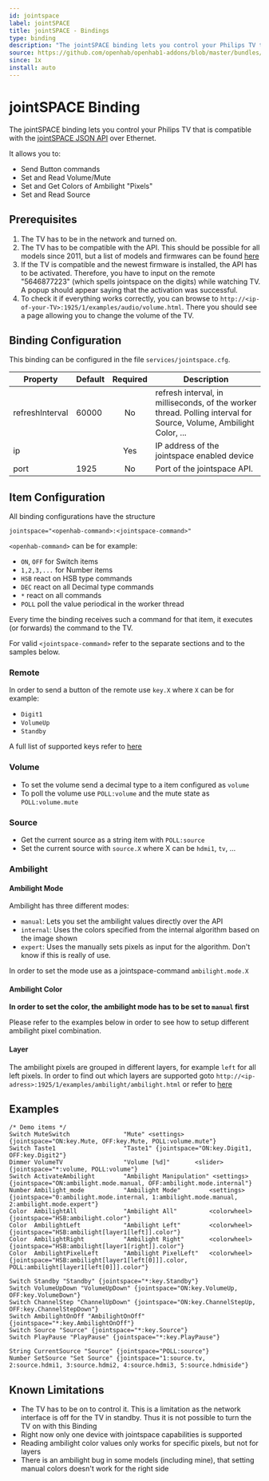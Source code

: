 ```yaml
---
id: jointspace
label: jointSPACE
title: jointSPACE - Bindings
type: binding
description: "The jointSPACE binding lets you control your Philips TV that is compatible with the [jointSPACE JSON API](http://jointspace.sourceforge.net/projectdata/documentation/jasonApi/index.html) over Ethernet."
source: https://github.com/openhab/openhab1-addons/blob/master/bundles/binding/org.openhab.binding.jointspace/README.md
since: 1x
install: auto
---
```


<!-- Attention authors: Do not edit directly. Please add your changes to the appropriate source repository -->


# jointSPACE Binding

The jointSPACE binding lets you control your Philips TV that is compatible with the [jointSPACE JSON API](http://jointspace.sourceforge.net/projectdata/documentation/jasonApi/index.html) over Ethernet. 

It allows you to:

* Send Button commands
* Set and Read Volume/Mute
* Set and Get Colors of Ambilight "Pixels"
* Set and Read Source

## Prerequisites

1. The TV has to be in the network and turned on.
1. The TV has to be compatible with the API. This should be possible for all models since 2011, but a list of models and firmwares can be found [here](http://jointspace.sourceforge.net/download.html)
1. If the TV is compatible and the newest firmware is installed, the API has to be activated. Therefore, you have to input on the remote "5646877223" (which spells jointspace on the digits) while watching TV. A popup should appear saying that the activation was successful. 
1. To check it if everything works correctly, you can browse to `http://<ip-of-your-TV>:1925/1/examples/audio/volume.html`. There you should see a page allowing you to change the volume of the TV.

## Binding Configuration

This binding can be configured in the file `services/jointspace.cfg`.

| Property | Default | Required | Description |
|----------|---------|:--------:|-------------|
| refreshInterval | 60000 | No  | refresh interval, in milliseconds, of the worker thread. Polling interval for Source, Volume, Ambilight Color, ... |
| ip       |         |   Yes    | IP address of the jointspace enabled device |
| port     | 1925    |   No     | Port of the jointspace API. |


## Item Configuration

All binding configurations have the structure 

```
jointspace="<openhab-command>:<jointspace-command>"
```

`<openhab-command>` can be for example:

* `ON`, `OFF` for Switch items
* `1,2,3,...` for Number items
* `HSB` react on HSB type commands
* `DEC` react on all Decimal type commands
* `*` react on all commands
* `POLL` poll the value periodical in the worker thread

Every time the binding receives such a command for that item, it executes (or forwards) the command to the TV.

For valid `<jointspace-command>` refer to the separate sections and to the samples below.

### Remote

In order to send a button of the remote use `key.X` where `X` can be for example:

* `Digit1`
* `VolumeUp`
* `Standby`

A full list of supported keys refer to [here](http://jointspace.sourceforge.net/projectdata/documentation/jasonApi/1/doc/API-Method-input-key-POST.html)

### Volume

* To set the volume send a decimal type to a item configured as `volume`
* To poll the volume use `POLL:volume` and the mute state as `POLL:volume.mute`

### Source

* Get the current source as a string item with `POLL:source`
* Set the current source with `source.X` where X can be `hdmi1`, `tv`, ...

### Ambilight

#### Ambilight Mode

Ambilight has three different modes:

* `manual`: Lets you set the ambilight values directly over the API 
* `internal`: Uses the colors specified from the internal algorithm based on the image shown
* `expert`: Uses the manually sets pixels as input for the algorithm. Don't know if this is really of use.

In order to set the mode use as a jointspace-command `ambilight.mode.X`

#### Ambilight Color

**In order to set the color, the ambilight mode has to be set to `manual` first**

Please refer to the examples below in order to see how to setup different ambilight pixel combination.

#### Layer

The ambilight pixels are grouped in different layers, for example `left` for all left pixels. In order to find out which layers are supported goto `http://<ip-adress>:1925/1/examples/ambilight/ambilight.html` or refer to [here](http://jointspace.sourceforge.net/projectdata/documentation/jasonApi/1/doc/API-Method-ambilight-cached-POST.html)

## Examples

```
/* Demo items */
Switch MuteSwitch				"Mute" <settings> {jointspace="ON:key.Mute, OFF:key.Mute, POLL:volume.mute"}
Switch Taste1					"Taste1" {jointspace="ON:key.Digit1, OFF:key.Digit2"}
Dimmer VolumeTV 				"Volume [%d]"		<slider> {jointspace="*:volume, POLL:volume"}
Switch ActivateAmbilight		"Ambilight Manipulation" <settings> 		 {jointspace="ON:ambilight.mode.manual, OFF:ambilight.mode.internal"}
Number Ambilight_mode			"Ambilight Mode"	    <settings>	 {jointspace="0:ambilight.mode.internal, 1:ambilight.mode.manual, 2:ambilight.mode.expert"}
Color  AmbilightAll			    "Ambilight All"			<colorwheel> {jointspace="HSB:ambilight.color"}
Color  AmbilightLeft			"Ambilight Left"		<colorwheel> {jointspace="HSB:ambilight[layer1[left]].color"}
Color  AmbilightRight			"Ambilight Right"		<colorwheel> {jointspace="HSB:ambilight[layer1[right]].color"}
Color  AmbilightPixelLeft		"Ambilight PixelLeft"	<colorwheel> {jointspace="HSB:ambilight[layer1[left[0]]].color, POLL:ambilight[layer1[left[0]]].color"}

Switch Standby "Standby" {jointspace="*:key.Standby"}
Switch VolumeUpDown "VolumeUpDown" {jointspace="ON:key.VolumeUp, OFF:key.VolumeDown"}
Switch ChannelStep "ChannelUpDown" {jointspace="ON:key.ChannelStepUp, OFF:key.ChannelStepDown"}
Switch AmbilightOnOff "AmbilightOnOff" {jointspace="*:key.AmbilightOnOff"}
Switch Source "Source" {jointspace="*:key.Source"}
Switch PlayPause "PlayPause" {jointspace="*:key.PlayPause"}

String CurrentSource "Source" {jointspace="POLL:source"}
Number SetSource "Set Source" {jointspace="1:source.tv, 2:source.hdmi1, 3:source.hdmi2, 4:source.hdmi3, 5:source.hdmiside"}
```

## Known Limitations

* The TV has to be on to control it. This is a limitation as the network interface is off for the TV in standby. Thus it is not possible to turn the TV on with this Binding
* Right now only one device with jointspace capabilities is supported
* Reading ambilight color values only works for specific pixels, but not for layers
* There is an ambilight bug in some models (including mine), that setting manual colors doesn't work for the right side


<DocPreviousVersions/>
<EditPageLink/>
